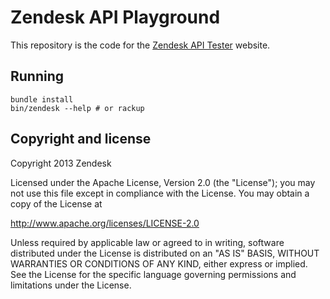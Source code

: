 # Zendesk API Playground

This repository is the code for the [Zendesk API Tester](https://zendesk-api.herokuapp.com/) website.

## Running

```shell
bundle install
bin/zendesk --help # or rackup
```

## Copyright and license

Copyright 2013 Zendesk

Licensed under the Apache License, Version 2.0 (the "License"); you may not use this file except in compliance with the License.
You may obtain a copy of the License at

http://www.apache.org/licenses/LICENSE-2.0

Unless required by applicable law or agreed to in writing, software distributed under the License is distributed on an "AS IS" BASIS, WITHOUT WARRANTIES OR CONDITIONS OF ANY KIND, either express or implied. See the License for the specific language governing permissions and limitations under the License.
